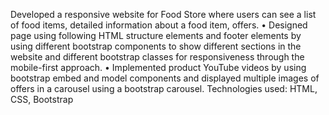 Developed a responsive website for Food Store where users can see a list of food items, detailed information about a food item, offers.
• Designed page using following HTML structure elements and footer elements by using different bootstrap components to show different sections in the website and different bootstrap classes for responsiveness through the mobile-first approach.
• Implemented product YouTube videos by using bootstrap embed and model components and displayed multiple images of offers in a carousel using a bootstrap carousel.
Technologies used: HTML, CSS, Bootstrap
